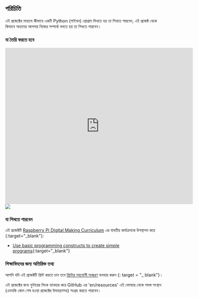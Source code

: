 ## পরিচিতি

এই প্রজেক্টের মাধ্যমে কীভাবে একটি Python (পাইথন) প্রোগ্রাম লিখতে হয় তা শিখতে পারবেন, এই প্রজেক্ট থেকে কিভাবে অন্যদের আপনার নিজের সম্পর্কে বলতে হয় তা শিখতে পারবেন।

### যা তৈরি করতে হবে

<div class="trinket">
  <iframe src="https://trinket.io/embed/python/a1f663ae0d?outputOnly=true&start=result" width="600" height="500" frameborder="0" marginwidth="0" marginheight="0" allowfullscreen>
  </iframe>
  <img src="images/me-final.png">
</div>

### যা শিখতে পারবেন

এই প্রজেক্টটি [Raspberry Pi Digital Making Curriculum](http://rpf.io/curriculum) এর যাবতীয় কার্যক্রমকে উপস্থাপন করে {:target="_blank"}:

+ [Use basic programming constructs to create simple programs](https://www.raspberrypi.org/curriculum/programming/creator){:target="_blank"}

### শিক্ষাবিদদের জন্য অতিরিক্ত তথ্য

আপনি যদি এই প্রজেক্টটি প্রিন্ট করতে চান তবে [প্রিন্টার সহযোগী সংষ্করণ](https://projects.raspberrypi.org/en/projects/about-me/print) ব্যবহার করুন {: target = "_ blank"}।

এই প্রজেক্টের জন্য ফুটারের লিংক ব্যাবহার করে GitHub এর 'en/resources' এই ফোল্ডার থেকে সমস্ত সংস্থান (এমনকি কোন শেষ হওয়া প্রজেক্টের উদাহরণসহ) সংগ্রহ করতে পারবেন।
